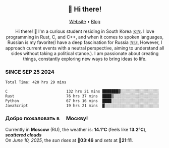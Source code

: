<h2 align="center">👋 Hi there!</h2>
<p align="center">
  <a href="https://urdekcah.ru">Website</a> •
  <a href="https://urdekcah.blog">Blog</a>
</p>

<p align="center">
  Hi there! 👋 I'm a curious student residing in South Korea 🇰🇷. I love programming in Rust, C, and C++, and when it comes to spoken languages, Russian is my favorite(I have a deep fascination for Russia 🇷🇺, However, I approach current events with a neutral perspective, aiming to understand all sides without taking a political stance.). I am passionate about creating things, constantly exploring new ways to bring ideas to life.
</p>

### SINCE SEP 25 2024
<!--START_SECTION:waka-->
<!--LAST_WAKA_UPDATE:2025-06-09 18:10:01-->
```txt
Total Time: 420 hrs 29 mins

C                          132 hrs 21 mins ███████▓░░░░░░░░░░░░░░░░░   30.62 %
Rust                       76 hrs 37 mins  ████▒░░░░░░░░░░░░░░░░░░░░   17.73 %
Python                     67 hrs 16 mins  ████░░░░░░░░░░░░░░░░░░░░░   15.56 %
JavaScript                 19 hrs 21 mins  █░░░░░░░░░░░░░░░░░░░░░░░░   04.48 %
```
<!--END_SECTION:waka-->

<h3>Добро пожаловать в <img src="https://cdn-icons-png.flaticon.com/512/197/197408.png" width="13"/> Москву!</h3>

<!--START_SECTION:weather:moscow-->
<!--LAST_WEATHER_UPDATE:2025-06-10 03:29:32-->
Currently in **Moscow** (RU), the weather is: **14.1°C** (feels like **13.2°C**), ***scattered clouds***<br/>
On *June 10, 2025*, the *sun rises* at 🌅**03:46** and *sets* at 🌇**21:11**.
<!--END_SECTION:weather-->
